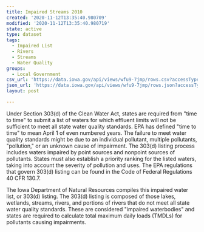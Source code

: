 ```yaml
---
title: Impaired Streams 2010
created: '2020-11-12T13:35:40.980709'
modified: '2020-11-12T13:35:40.980719'
state: active
type: dataset
tags:
  - Impaired List
  - Rivers
  - Streams
  - Water Quality
groups:
  - Local Government
csv_url: 'https://data.iowa.gov/api/views/wfu9-7jmp/rows.csv?accessType=DOWNLOAD'
json_url: 'https://data.iowa.gov/api/views/wfu9-7jmp/rows.json?accessType=DOWNLOAD'
layout: post

---
```

Under Section 303(d) of the Clean Water Act, states are required from "time to time" to submit a list of waters for which effluent limits will not be sufficient to meet all state water quality standards. EPA has defined "time to time" to mean April 1 of even numbered years. The failure to meet water quality standards might be due to an individual pollutant, multiple pollutants, "pollution," or an unknown cause of impairment. The 303(d) listing process includes waters impaired by point sources and nonpoint sources of pollutants. States must also establish a priority ranking for the listed waters, taking into account the severity of pollution and uses. The EPA regulations that govern 303(d) listing can be found in the Code of Federal Regulations 40 CFR 130.7.

The Iowa Department of Natural Resources compiles this impaired water list, or 303(d) listing. The 303(d) listing is composed of those lakes, wetlands, streams, rivers, and portions of rivers that do not meet all state water quality standards. These are considered "impaired waterbodies" and states are required to calculate total maximum daily loads (TMDLs) for pollutants causing impairments.

